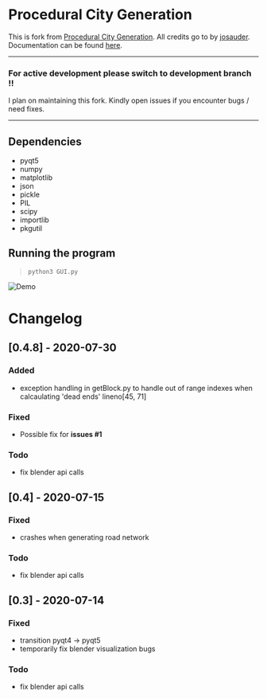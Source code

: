 # Procedural City Generation

This is fork from [Procedural City Generation](https://github.com/josauder/procedural_city_generation). All credits go to by [josauder](https://github.com/josauder). Documentation can be found [here](http://josauder.github.io/procedural_city_generation).

---

### For active development please switch to development branch !! 

I plan on maintaining this fork. Kindly open issues if you encounter bugs / need fixes.

---


## Dependencies

- pyqt5
- numpy
- matplotlib
- json
- pickle
- PIL
- scipy
- importlib
- pkgutil


## Running the program

> `python3 GUI.py`

![Demo](./doc/videos/procedural-city-generation.gif)

# Changelog

## [0.4.8] - 2020-07-30

### Added

- exception handling in getBlock.py to handle out of range indexes when calcaulating 'dead ends' lineno[45, 71]

### Fixed

- Possible fix for **issues #1**

### Todo

- fix blender api calls

## [0.4] - 2020-07-15

### Fixed

- crashes when generating road network

### Todo

- fix blender api calls


## [0.3] - 2020-07-14

### Fixed

- transition pyqt4 -> pyqt5
- temporarily fix blender visualization bugs

### Todo

- fix blender api calls
